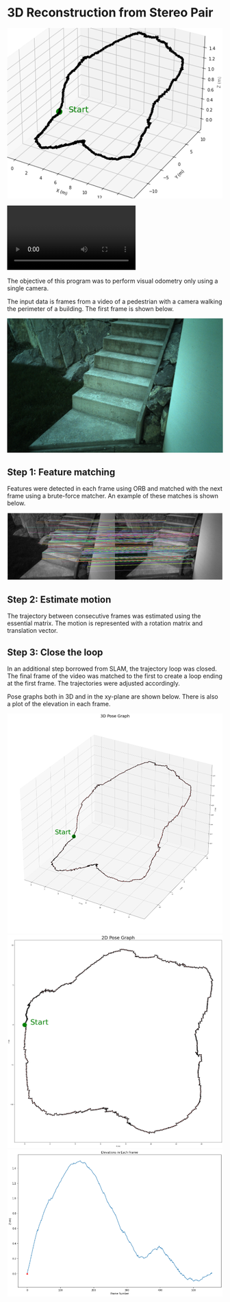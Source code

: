 # 3D Reconstruction from Stereo Pair

![first_image](first_image.png)

![input_video](input_video.mp4)

The objective of this program was to perform visual odometry only using a single camera.

The input data is frames from a video of a pedestrian with a camera walking the perimeter of a building. The first frame is shown below.

![first_frame](first_10_images/1540479358.061281.png)

## Step 1: Feature matching
Features were detected in each frame using ORB and matched with the next frame using a brute-force matcher. An example of these matches is shown below.

![matches](matches.png)

## Step 2: Estimate motion
The trajectory between consecutive frames was estimated using the essential matrix. The motion is represented with a rotation matrix and translation vector.

## Step 3: Close the loop
In an additional step borrowed from SLAM, the trajectory loop was closed. The final frame of the video was matched to the first to create a loop ending at the first frame. The trajectories were adjusted accordingly.

Pose graphs both in 3D and in the xy-plane are shown below. There is also a plot of the elevation in each frame.

![poses_3D](poses_3D.png)
![poses_2D](poses_2D.png)
![elevations](elevations.png)
